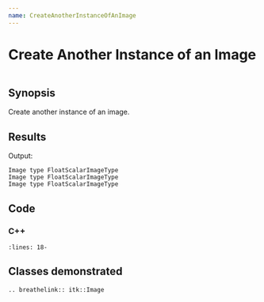 ```yaml
---
name: CreateAnotherInstanceOfAnImage
---
```


# Create Another Instance of an Image

```{index} single: Image sinlge: instance
```

## Synopsis

Create another instance of an image.

## Results

Output:

```
Image type FloatScalarImageType
Image type FloatScalarImageType
Image type FloatScalarImageType
```

## Code

### C++

```{literalinclude} Code.cxx
:lines: 18-
```

## Classes demonstrated

```{eval-rst}
.. breathelink:: itk::Image
```
